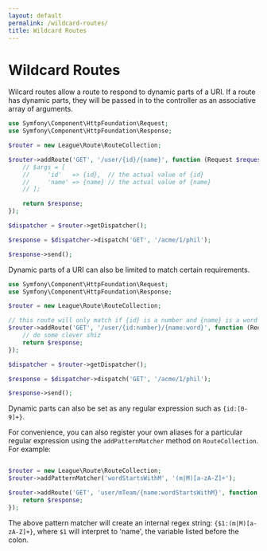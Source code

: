 ```yaml
---
layout: default
permalink: /wildcard-routes/
title: Wildcard Routes
---
```


# Wildcard Routes

Wilcard routes allow a route to respond to dynamic parts of a URI. If a route has dynamic parts, they will be passed in to the controller as an associative array of arguments.

~~~ php
use Symfony\Component\HttpFoundation\Request;
use Symfony\Component\HttpFoundation\Response;

$router = new League\Route\RouteCollection;

$router->addRoute('GET', '/user/{id}/{name}', function (Request $request, Response $response, array $args) {
    // $args = [
    //     'id'   => {id},  // the actual value of {id}
    //     'name' => {name} // the actual value of {name}
    // ];

    return $response;
});

$dispatcher = $router->getDispatcher();

$response = $dispatcher->dispatch('GET', '/acme/1/phil');

$response->send();
~~~

Dynamic parts of a URI can also be limited to match certain requirements.

~~~ php
use Symfony\Component\HttpFoundation\Request;
use Symfony\Component\HttpFoundation\Response;

$router = new League\Route\RouteCollection;

// this route will only match if {id} is a number and {name} is a word
$router->addRoute('GET', '/user/{id:number}/{name:word}', function (Request $request, Response $response, array $args) {
    // do some clever shiz
    return $response;
});

$dispatcher = $router->getDispatcher();

$response = $dispatcher->dispatch('GET', '/acme/1/phil');

$response->send();
~~~

Dynamic parts can also be set as any regular expression such as `{id:[0-9]+}`.

For convenience, you can also register your own aliases for a particular regular expression using the `addPatternMatcher`
method on `RouteCollection`. For example:

~~~ php

$router = new League\Route\RouteCollection;
$router->addPatternMatcher('wordStartsWithM', '(m|M)[a-zA-Z]+');

$router->addRoute('GET', 'user/mTeam/{name:wordStartsWithM}', function (Request $request, Response $response, array $args) {
    return $response;
});
~~~

The above pattern matcher will create an internal regex string: `{$1:(m|M)[a-zA-Z]+}`, where `$1` will interpret to 'name',
 the variable listed before the colon.
